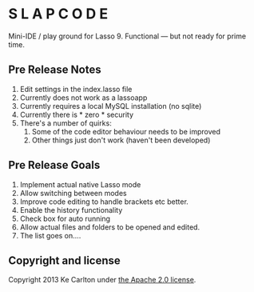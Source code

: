 S L A P C O D E
===============
Mini-IDE / play ground for Lasso 9.
Functional — but not ready for prime time.

Pre Release Notes
-----------------
1. Edit settings in the index.lasso file
2. Currently does not work as a lassoapp
3. Currently requires a local MySQL installation (no sqlite)
4. Currently there is * zero * security 
5. There's a number of quirks:
	1. Some of the code editor behaviour needs to be improved 
	2. Other things just don't work (haven't been developed)

Pre Release Goals
-----------------
1. Implement actual native Lasso mode
2. Allow switching between modes
3. Improve code editing to handle brackets etc better.
4. Enable the history functionality
5. Check box for auto running
6. Allow actual files and folders to be opened and edited.
7. The list goes on....

## Copyright and license

Copyright 2013 Ke Carlton under [the Apache 2.0 license](LICENSE).

